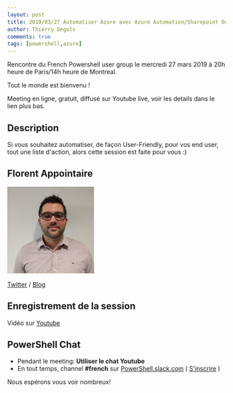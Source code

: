 ```yaml
---
layout: post
title: 2019/03/27 Automatiser Azure avec Azure Automation/Sharepoint Online/PowerApps
author: Thierry Degols
comments: true
tags: [powershell,azure]
---
```


Rencontre du French Powershell user group le mercredi 27 mars 2019 à 20h heure de Paris/14h heure de Montreal.

Tout le monde est bienvenu !

Meeting en ligne, gratuit, diffusé sur Youtube live, voir les details dans le lien plus bas.

## Description

Si vous souhaitez automatiser, de façon User-Friendly, pour vos end user, tout une liste d'action, alors cette session est faite pour vous :)

## Florent Appointaire

![image-center](/images/presenters/Florent.Appointaire.png)

[Twitter](https://twitter.com/florent_app) / [Blog](https://cloudyjourney.fr/) 


## Enregistrement de la session

Vidéo sur [Youtube](https://www.youtube.com/watch?v=Rrm_apVFER0)

## PowerShell Chat

* Pendant le meeting: **Utiliser le chat Youtube**
* En tout temps, channel **#french** sur [PowerShell.slack.com](https://powershell.slack.com/Slack) ( [S'inscrire](http://slack.poshcode.org/) )

Nous espérons vous voir nombreux!

